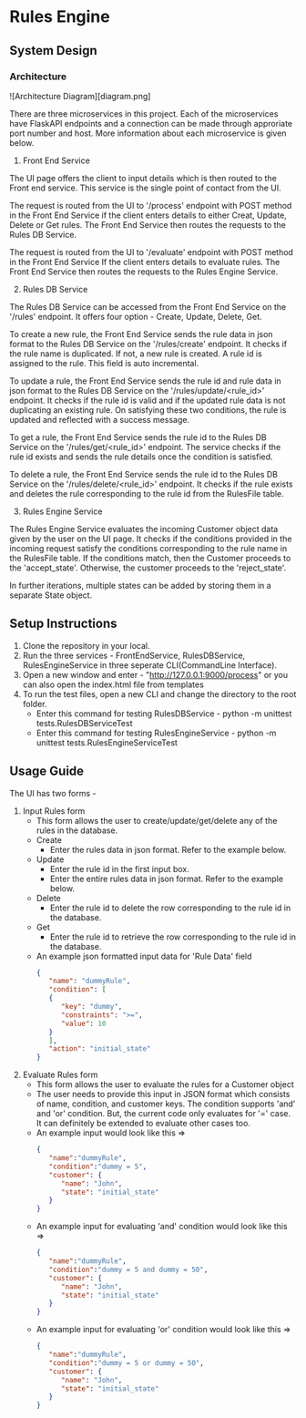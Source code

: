 # Rules Engine

## System Design

### Architecture

![Architecture Diagram][diagram.png]

There are three microservices in this project. Each of the microservices have FlaskAPI endpoints and a connection can be made through approriate port number and host. More information about each microservice is given below.

1. Front End Service

The UI page offers the client to input details which is then routed to the Front end service. This service is the single point of contact from the UI.

The request is routed from the UI to '/process' endpoint with POST method in the Front End Service if the client enters details to either Creat, Update, Delete or Get rules. The Front End Service then routes the requests to the Rules DB Service.

The request is routed from the UI to '/evaluate' endpoint with POST method in the Front End Service If the client enters details to evaluate rules. The Front End Service then routes the requests to the Rules Engine Service.

2. Rules DB Service

The Rules DB Service can be accessed from the Front End Service on the '/rules' endpoint. It offers four option - Create, Update, Delete, Get.

To create a new rule, the Front End Service sends the rule data in json format to the Rules DB Service on the '/rules/create' endpoint. It checks if the rule name is duplicated. If not, a new rule is created. A rule id is assigned to the rule. This field is auto incremental.

To update a rule, the Front End Service sends the rule id and rule data in json format to the Rules DB Service on the '/rules/update/<rule_id>' endpoint. It checks if the rule id is valid and if the updated rule data is not duplicating an existing rule. On satisfying these two conditions, the rule is updated and reflected with a success message.

To get a rule, the Front End Service sends the rule id to the Rules DB Service on the '/rules/get/<rule_id>' endpoint. The service checks if the rule id exists and sends the rule details once the condition is satisfied.

To delete a rule, the Front End Service sends the rule id to the Rules DB Service on the '/rules/delete/<rule_id>' endpoint. It checks if the rule exists and deletes the rule corresponding to the rule id from the RulesFile table.

3. Rules Engine Service

The Rules Engine Service evaluates the incoming Customer object data given by the user on the UI page. It checks if the conditions provided in the incoming request satisfy the conditions corresponding to the rule name in the RulesFile table. If the conditions match, then the Customer proceeds to the 'accept_state'. Otherwise, the customer proceeds to the 'reject_state'.

In further iterations, multiple states can be added by storing them in a separate State object.

## Setup Instructions

1. Clone the repository in your local.
2. Run the three services - FrontEndService, RulesDBService, RulesEngineService in three seperate CLI(CommandLine Interface).
3. Open a new window and enter - "http://127.0.0.1:9000/process" or you can also open the index.html file from templates
4. To run the test files, open a new CLI and change the directory to the root folder.
   - Enter this command for testing RulesDBService - python -m unittest tests.RulesDBServiceTest
   - Enter this command for testing RulesEngineService - python -m unittest tests.RulesEngineServiceTest

## Usage Guide

The UI has two forms -

1. Input Rules form
   - This form allows the user to create/update/get/delete any of the rules in the database.
   - Create
      - Enter the rules data in json format. Refer to the example below.
   - Update
      - Enter the rule id in the first input box.
      - Enter the entire rules data in json format. Refer to the example below.
   - Delete
      - Enter the rule id to delete the row corresponding to the rule id in the database.
   - Get
      - Enter the rule id to retrieve the row corresponding to the rule id in the database.
   - An example json formatted input data for 'Rule Data' field
      ```json
      {
         "name": "dummyRule", 
         "condition": [
         {
            "key": "dummy",
            "constraints": ">=",
            "value": 10
         }
         ],
         "action": "initial_state"
      }

2. Evaluate Rules form
   - This form allows the user to evaluate the rules for a Customer object
   - The user needs to provide this input in JSON format which consists of name, condition, and customer keys. The condition supports 'and' and 'or' condition. But, the current code only evaluates for '=' case. It can definitely be extended to evaluate other cases too.
   - An example input would look like this =>
      ```json
      {
         "name":"dummyRule",
         "condition":"dummy = 5",
         "customer": {
            "name": "John", 
            "state": "initial_state"
         }
      }
   - An example input for evaluating 'and' condition would look like this =>
      ```json
      {
         "name":"dummyRule",
         "condition":"dummy = 5 and dummy = 50",
         "customer": {
            "name": "John", 
            "state": "initial_state"
         }
      }
   - An example input for evaluating 'or' condition would look like this =>
      ```json
      {
         "name":"dummyRule",
         "condition":"dummy = 5 or dummy = 50",
         "customer": {
            "name": "John", 
            "state": "initial_state"
         }
      }
